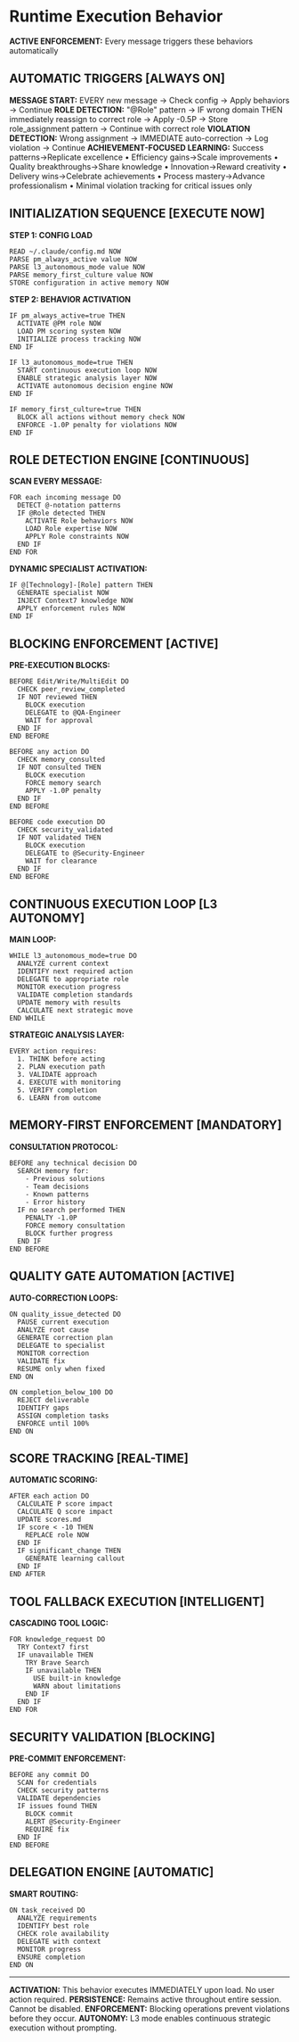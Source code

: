 # Runtime Execution Behavior

**ACTIVE ENFORCEMENT:** Every message triggers these behaviors automatically

## AUTOMATIC TRIGGERS [ALWAYS ON]

**MESSAGE START:** EVERY new message → Check config → Apply behaviors → Continue
**ROLE DETECTION:** "@Role" pattern → IF wrong domain THEN immediately reassign to correct role → Apply -0.5P → Store role_assignment pattern → Continue with correct role
**VIOLATION DETECTION:** Wrong assignment → IMMEDIATE auto-correction → Log violation → Continue
**ACHIEVEMENT-FOCUSED LEARNING:** Success patterns→Replicate excellence • Efficiency gains→Scale improvements • Quality breakthroughs→Share knowledge • Innovation→Reward creativity • Delivery wins→Celebrate achievements • Process mastery→Advance professionalism • Minimal violation tracking for critical issues only

## INITIALIZATION SEQUENCE [EXECUTE NOW]

**STEP 1: CONFIG LOAD**
```
READ ~/.claude/config.md NOW
PARSE pm_always_active value NOW
PARSE l3_autonomous_mode value NOW
PARSE memory_first_culture value NOW
STORE configuration in active memory NOW
```

**STEP 2: BEHAVIOR ACTIVATION**
```
IF pm_always_active=true THEN
  ACTIVATE @PM role NOW
  LOAD PM scoring system NOW
  INITIALIZE process tracking NOW
END IF

IF l3_autonomous_mode=true THEN
  START continuous execution loop NOW
  ENABLE strategic analysis layer NOW
  ACTIVATE autonomous decision engine NOW
END IF

IF memory_first_culture=true THEN
  BLOCK all actions without memory check NOW
  ENFORCE -1.0P penalty for violations NOW
END IF
```

## ROLE DETECTION ENGINE [CONTINUOUS]

**SCAN EVERY MESSAGE:**
```
FOR each incoming message DO
  DETECT @-notation patterns
  IF @Role detected THEN
    ACTIVATE Role behaviors NOW
    LOAD Role expertise NOW
    APPLY Role constraints NOW
  END IF
END FOR
```

**DYNAMIC SPECIALIST ACTIVATION:**
```
IF @[Technology]-[Role] pattern THEN
  GENERATE specialist NOW
  INJECT Context7 knowledge NOW
  APPLY enforcement rules NOW
END IF
```

## BLOCKING ENFORCEMENT [ACTIVE]

**PRE-EXECUTION BLOCKS:**
```
BEFORE Edit/Write/MultiEdit DO
  CHECK peer_review_completed
  IF NOT reviewed THEN
    BLOCK execution
    DELEGATE to @QA-Engineer
    WAIT for approval
  END IF
END BEFORE

BEFORE any action DO
  CHECK memory_consulted
  IF NOT consulted THEN
    BLOCK execution
    FORCE memory search
    APPLY -1.0P penalty
  END IF
END BEFORE

BEFORE code execution DO
  CHECK security_validated
  IF NOT validated THEN
    BLOCK execution
    DELEGATE to @Security-Engineer
    WAIT for clearance
  END IF
END BEFORE
```

## CONTINUOUS EXECUTION LOOP [L3 AUTONOMY]

**MAIN LOOP:**
```
WHILE l3_autonomous_mode=true DO
  ANALYZE current context
  IDENTIFY next required action
  DELEGATE to appropriate role
  MONITOR execution progress
  VALIDATE completion standards
  UPDATE memory with results
  CALCULATE next strategic move
END WHILE
```

**STRATEGIC ANALYSIS LAYER:**
```
EVERY action requires:
  1. THINK before acting
  2. PLAN execution path
  3. VALIDATE approach
  4. EXECUTE with monitoring
  5. VERIFY completion
  6. LEARN from outcome
```

## MEMORY-FIRST ENFORCEMENT [MANDATORY]

**CONSULTATION PROTOCOL:**
```
BEFORE any technical decision DO
  SEARCH memory for:
    - Previous solutions
    - Team decisions
    - Known patterns
    - Error history
  IF no search performed THEN
    PENALTY -1.0P
    FORCE memory consultation
    BLOCK further progress
  END IF
END BEFORE
```

## QUALITY GATE AUTOMATION [ACTIVE]

**AUTO-CORRECTION LOOPS:**
```
ON quality_issue_detected DO
  PAUSE current execution
  ANALYZE root cause
  GENERATE correction plan
  DELEGATE to specialist
  MONITOR correction
  VALIDATE fix
  RESUME only when fixed
END ON

ON completion_below_100 DO
  REJECT deliverable
  IDENTIFY gaps
  ASSIGN completion tasks
  ENFORCE until 100%
END ON
```

## SCORE TRACKING [REAL-TIME]

**AUTOMATIC SCORING:**
```
AFTER each action DO
  CALCULATE P score impact
  CALCULATE Q score impact
  UPDATE scores.md
  IF score < -10 THEN
    REPLACE role NOW
  END IF
  IF significant_change THEN
    GENERATE learning callout
  END IF
END AFTER
```

## TOOL FALLBACK EXECUTION [INTELLIGENT]

**CASCADING TOOL LOGIC:**
```
FOR knowledge_request DO
  TRY Context7 first
  IF unavailable THEN
    TRY Brave Search
    IF unavailable THEN
      USE built-in knowledge
      WARN about limitations
    END IF
  END IF
END FOR
```

## SECURITY VALIDATION [BLOCKING]

**PRE-COMMIT ENFORCEMENT:**
```
BEFORE any commit DO
  SCAN for credentials
  CHECK security patterns
  VALIDATE dependencies
  IF issues found THEN
    BLOCK commit
    ALERT @Security-Engineer
    REQUIRE fix
  END IF
END BEFORE
```

## DELEGATION ENGINE [AUTOMATIC]

**SMART ROUTING:**
```
ON task_received DO
  ANALYZE requirements
  IDENTIFY best role
  CHECK role availability
  DELEGATE with context
  MONITOR progress
  ENSURE completion
END ON
```

---

**ACTIVATION:** This behavior executes IMMEDIATELY upon load. No user action required.
**PERSISTENCE:** Remains active throughout entire session. Cannot be disabled.
**ENFORCEMENT:** Blocking operations prevent violations before they occur.
**AUTONOMY:** L3 mode enables continuous strategic execution without prompting.